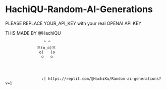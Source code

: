 # HachiQU-Random-AI-Generations

PLEASE REPLACE YOUR_API_KEY with your real OPENAI API KEY

THIS MADE BY @HachiQU


                     ^ ^
                  三(o_o)三
                   o(   )o
                    o   o 
                    
                    
                    
                    
                    :] https://replit.com/@HachiKu/Random-ai-generations?v=1
